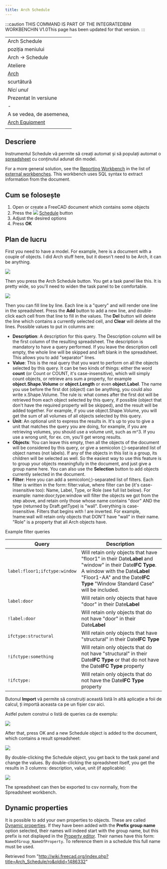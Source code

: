 ```yaml
---
title: Arch Schedule
---
```


:::caution
THIS COMMAND IS PART OF THE INTEGRATEDBIM WORKBENCHIN V1.0This page has been updated for that version.
:::

|                                                    |
| -------------------------------------------------- |
| Arch Schedule                                      |
| poziția meniului                                   |
| Arch → Schedule                                    |
| Ateliere                                           |
| [Arch](/Arch_Workbench/ro "Arch Workbench/ro")     |
| scurtătură                                         |
| _Nici unul_                                        |
| Prezentat în versiune                              |
| -                                                  |
| A se vedea, de asemenea,                           |
| [Arch Equipment](/Arch_Equipment "Arch Equipment") |
|                                                    |

## Descriere

Instrumentul Schedule vă permite să creați automat și să populați automat o [spreadsheet](/Spreadsheet_Workbench "Spreadsheet Workbench") cu conținutul adunat din model.

For a more general solution, see the [Reporting Workbench](https://github.com/furti/FreeCAD-Reporting/tree/master) in the list of [external workbenches](/External_workbenches "External workbenches"). This workbench uses SQL syntax to extract information from the document.

## Cum se folosește

1. Open or create a FreeCAD document which contains some objects
2. Press the ![](/images/Arch_Schedule.png) [Schedule](/Arch_Schedule "Arch Schedule") button
3. Adjust the desired options
4. Press **OK**

## Plan de lucru

First you need to have a model. For example, here is a document with a couple of objects. I did Arch stuff here, but it doesn't need to be Arch, it can be anything.

![](/images/Arch_schedule_example01.jpg)

Then you press the Arch Schedule button. You get a task panel like this. It is pretty wide, so you'll need to widen the task panel to be comfortable.

![](/images/ArchSchedule.png)

Then you can fill line by line. Each line is a "query" and will render one line in the spreadsheet. Press the **Add** button to add a new line, and double-click each cell from that line to fill in the values. The **Del** button will delete the line which contains a currently selected cell, and **Clear** will delete all the lines. Possible values to put in columns are:

- **Description**: A description for this query. The Description column will be the first column of the resulting spreadsheet. The description is mandatory to have a query performed. If you leave the description cell empty, the whole line will be skipped and left blank in the spreadsheet. This allows you to add "separator" lines.
- **Value**: This is the real query that you want to perform on all the objects selected by this query. It can be two kinds of things: either the word **count** (or Count or COUNT, it's case-insensitive), which will simply count objects, or retrieve ans sum a property, for example **object.Shape.Volume** or **object.Length** or even **object.Label**. The name you use before the first dot (object) can be anything, you could also write x.Shape.Volume. The rule is: what comes after the first dot will be retrieved from each object selected by this query, if possible (object that don't have the required property will be skipped), and the result will be added together. For example, if you use object.Shape.Volume, you will get the sum of all volumes of all objects selected by this query.
- **Unit**: An optional unit to express the results in. It's up to you to give a unit that matches the query you are doing, for example, if you are retrieving volumes, you should use a volume unit, such as m^3. If you use a wrong unit, for ex. cm, you'll get wrong results.
- **Objects**: You can leave this empty, then all the objects of the document will be considered by this query, or give a semicolon (;)-separated list of object names (not labels). If any of the objects in this list is a group, its children will be selected as well. So the easiest way to use this feature is to group your objects meaningfully in the document, and just give a group name here. You can also use the **Selection** button to add objects currently selected in the document.
- **Filter**: Here you can add a semicolon(;)-separated list of filters. Each filter is written in the form: filter:value, where filter can be (it's case-insensitive too): Name, Label, Type, or Role (see full list below). For example: name:door;type:window will filter the objects we got from the step above, and retain only those whose name contains "door" AND the type (returned by Draft.getType) is "wall". Everything is case-insensitive. Filters that begins with ! are inverted. For example, !name:wall will retain only objects that DON'T have "wall" in their name. "Role" is a property that all Arch objects have.

Example filter queries

| Query                         | Description                                                                                                                                                                                                              |
| ----------------------------- | ------------------------------------------------------------------------------------------------------------------------------------------------------------------------------------------------------------------------ |
| `label:floor1;ifctype:window` | Will retain only objects that have "floor1" in their Date**Label** and "window" in their Date**IFC Type**. A window with the Date**Label** "Floor1-AA" and the Date**IFC Type** "Window Standard Case" will be included. |
| `label:door`                  | Will retain only objects that have "door" in their Date**Label**                                                                                                                                                         |
| `!label:door`                 | Will retain only objects that do not have "door" in their Date**Label**                                                                                                                                                  |
| `ifctype:structural`          | Will retain only objects that have "structural" in their Date**IFC Type**                                                                                                                                                |
| `!ifctype:something`          | Will retain only objects that do not have "structural" in their Date**IFC Type** or that do not have the Date**IFC Type** property                                                                                       |
| `!ifctype:`                   | Will retain only objects that do not have the Date**IFC Type** property                                                                                                                                                  |

Butonul **Import** vă permite să construiți această listă în altă aplicație a foii de calcul, ți importă aceasta ca pe un fișier csv aici.

Astfel putem construi o listă de queries ca de exemplu:

![](/images/ArchScheduleExample.png)

After that, press OK and a new Schedule object is added to the document, which contains a result spreadsheet:

![](/images/Arch_schedule_example04.jpg)

By double-clicking the Schedule object, you get back to the task panel and change the values. By double-clicking the spreadsheet itself, you get the results in 3 columns: description, value, unit (if applicable):

![](/images/Arch_schedule_example05.jpg)

The spreadsheet can then be exported to csv normally, from the Spreadsheet workbench.

## Dynamic properties

It is possible to add your own properties to objects. These are called [Dynamic properties](/Property_editor#Actions "Property editor"). If they have been added with the **Prefix group name** option selected, their names will indeed start with the group name, but this prefix is not displayed in the [Property editor](/Property_editor "Property editor"). Their names have this form: `NameOfGroup_NameOfProperty`. To reference them in a schedule this full name must be used.

Retrieved from "<http://wiki.freecad.org/index.php?title=Arch_Schedule/ro&oldid=1486332>"
